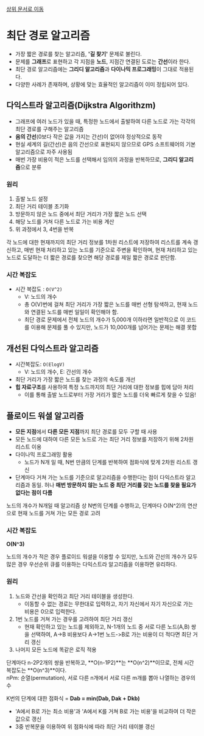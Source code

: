 [상위 문서로 이동](../README.md)

# 최단 경로 알고리즘

- 가장 짧은 경로를 찾는 알고리즘, **'길 찾기'** 문제로 불린다.
- 문제를 **그래프**로 표현하고 각 지점을 **노드**, 지점간 연결된 도로는 **간선**이라 한다.
- 최단 경로 알고리즘에는 **그리디 알고리즘**과 **다이나믹 프로그래밍**이 그대로 적용된다.
- 다양한 사례가 존재하며, 상황에 맞는 효율적인 알고리즘이 이미 정립되어 있다.

## 다익스트라 알고리즘(Dijkstra Algorithzm)

- 그래프에 여러 노드가 있을 때, 특정한 노드에서 출발하여 다른 노드로 가는 각각의 최단 경로를 구해주는 알고리즘
- **음의 간선**(0보다 작은 값을 가지는 간선)이 없어야 정상적으로 동작
- 현실 세계의 길(간선)은 음의 간선으로 표현되지 않으므로 GPS 소프트웨어의 기본 알고리즘으로 자주 사용됨
- 매번 가장 비용이 적은 노드를 선택해서 임의의 과정을 반복하므로, **그리디 알고리즘**으로 분류

### 원리

1. 출발 노드 설정
2. 최단 거리 테이블 초기화
3. 방문하지 않은 노드 중에서 최단 거리가 가장 짧은 노드 선택
4. 해당 노드를 거쳐 다른 노드로 가는 비용 계산
5. 위 과정에서 3, 4번을 반복

각 노드에 대한 현재까지의 최단 거리 정보를 1차원 리스트에 저장하여 리스트를 계속 갱신하고, 매번 현재 처리하고 있는 노드를 기준으로 주변을 확인하며, 현재 처리하고 있는 노드로 도달하는 더 짧은 경로를 찾으면 해당 경로를 제일 짧은 경로로 판단함.

### 시간 복잡도

- 시간 복잡도 : `O(V^2)`
  - V: 노드의 개수
  - 총 O(V)번에 걸쳐 최단 거리가 가장 짧은 노드를 매번 선형 탐색하고, 현재 노드와 연결된 노드를 매번 일일이 확인해야 함.
  - 최단 경로 문제에서 전체 노드의 개수가 5,000개 이하라면 일반적으로 이 코드를 이용해 문제를 풀 수 있지만, 노드가 10,000개를 넘어가는 문제는 해결 못합

## 개선된 다익스트라 알고리즘

- 시간복잡도: `O(ElogV)`
  - V: 노드의 개수, E: 간선의 개수
- 최단 거리가 가장 짧은 노드를 찾는 과정의 속도를 개선
- **힙 자료구조**를 사용하여 특정 노드까지의 최단 거리에 대한 정보를 힙에 담아 처리
  - 이를 통해 출발 노드로부터 가장 거리가 짧은 노드를 더욱 빠르게 찾을 수 있음!

## 플로이드 워셜 알고리즘

- **모든 지점**에서 **다른 모든 지점**까지 최단 경로를 모두 구할 때 사용
- 모든 노드에 대하여 다른 모든 노드로 가는 최단 거리 정보를 저장하기 위해 2차원 리스트 이용
- 다이나믹 프로그래밍 활용
  - 노드가 N개 일 때, N번 만큼의 단계를 반복하여 점화식에 맞게 2차원 리스트 갱신
- 단계마다 거쳐 가는 노드를 기준으로 알고리즘을 수행한다는 점이 다익스트라 알고리즘과 동일. 허나 **매번 방문하지 않는 노드 중 최단 거리를 갖는 노드를 찾을 필요가 없다는 점이 다름**

노드의 개수가 N개일 때 알고리즘 상 N번의 단계를 수행하고, 단계마다 O(N^2)의 연산으로 현재 노드를 거쳐 가는 모든 경로 고려

### 시간 복잡도

**O(N^3)**

노드의 개수가 적은 경우 플로이드 워셜을 이용할 수 있지만, 노드와 간선의 개수가 모두 많은 경우 우선순위 큐를 이용하는 다익스트라 알고리즘을 이용하면 유리하다.

### 원리

1. 노드와 간선을 확인하고 최단 거리 테이블을 생성한다.
   - 이동할 수 없는 경로는 무한대로 입력하고, 자기 자신에서 자기 자신으로 가는 비용은 0으로 입력한다.
2. 1번 노드를 거쳐 가는 경우를 고려하여 최단 거리 갱신
   - 현재 확인하고 있는 노드를 제외하고, N-1개의 노드 중 서로 다른 노드(A,B) 쌍을 선택하여, A->B 비용보다 A->1번 노드->B로 가는 비용이 더 적다면 최단 거리 갱신
3. 나머지 모든 노드에 똑같은 로직 적용

단계마다 n-2P2개의 쌍을 반복하고, **O(n-1P2)**는 **O(n^2)**이므로, 전체 시간 복잡도는 **O(n^3)**이다.   
nPm: 순열(permutation), 서로 다른 n개에서 서로 다른 m개를 뽑아 나열하는 경우의 수

K번의 단계에 대한 점화식 = **Dab = min(Dab, Dak + Dkb)**
- 'A에서 B로 가는 최소 비용'과 'A에서 K를 거쳐 B로 가는 비용'을 비교하여 더 작은 값으로 갱신
- 3중 반복문을 이용하여 위 점화식에 따라 최단 거리 테이블 갱신